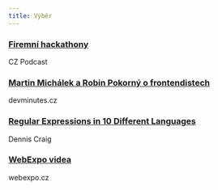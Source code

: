 ```yaml
---
title: Výběr
---
```


### [Firemní hackathony](http://www.java.cz/article/cz-podcast-118-firemni-hackathony)
CZ Podcast

### [Martin Michálek a Robin Pokorný o frontendistech](http://devminutes.cz/episode/22)
devminutes.cz

### [Regular Expressions in 10 Different Languages](http://blog.teamtreehouse.com/regular-expressions-10-languages)
Dennis Craig

### [WebExpo videa](http://webexpo.cz/videa/)
webexpo.cz

